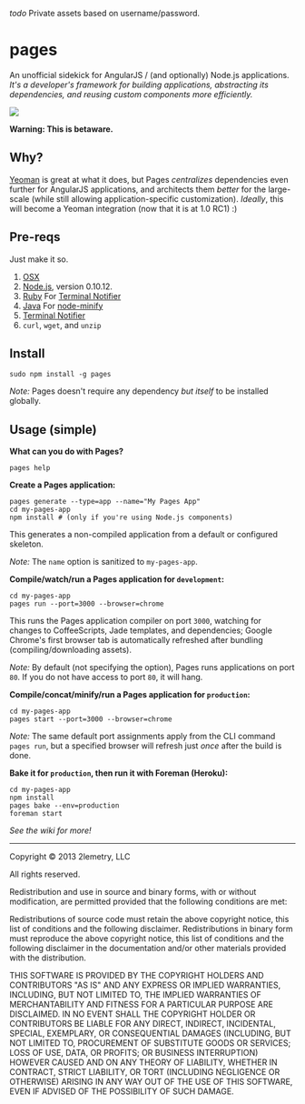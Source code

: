 _todo_ Private assets based on username/password.

# pages #

An unofficial sidekick for AngularJS / (and optionally) Node.js applications. _It's a developer's framework for building applications, abstracting its dependencies, and reusing custom components more efficiently._

<img src="http://www.endlessicons.com/wp-content/uploads/2012/09/paper-icon-614x460.png" />

**Warning: This is betaware.**

## Why? ##

[Yeoman](https://github.com/yeoman/generator-angular) is great at what it does, but Pages _centralizes_ dependencies even further for AngularJS applications, and architects them _better_ for the large-scale (while still allowing application-specific customization). _Ideally_, this will become a Yeoman integration (now that it is at 1.0 RC1) :)

## Pre-reqs ##

Just make it so.

1. [OSX](http://apple.com)
1. [Node.js](http://nodejs.org), version 0.10.12.
1. [Ruby](http://ruby-lang.org) For [Terminal Notifier](https://github.com/alloy/terminal-notifier)
1. [Java](http://java-lang.org) For [node-minify](https://github.com/srod/node-minify)
1. [Terminal Notifier](https://github.com/alloy/terminal-notifier)
1. `curl`, `wget`, and `unzip`

## Install ##

```
sudo npm install -g pages
```

_Note:_ Pages doesn't require any dependency _but itself_ to be installed globally.

## Usage (simple) ##

**What can you do with Pages?**

```
pages help 
```

**Create a Pages application:**

```
pages generate --type=app --name="My Pages App"
cd my-pages-app
npm install # (only if you're using Node.js components)
```

This generates a non-compiled application from a default or configured skeleton.

_Note:_ The `name` option is sanitized to `my-pages-app`.

**Compile/watch/run a Pages application for `development`:**

```
cd my-pages-app
pages run --port=3000 --browser=chrome
```

This runs the Pages application compiler on port `3000`, watching for changes to CoffeeScripts, Jade templates, and dependencies; Google Chrome's first browser tab is automatically refreshed after bundling (compiling/downloading assets).

_Note:_  By default (not specifying the option), Pages runs applications on port `80`. If you do not have access to port `80`, it will hang.

**Compile/concat/minify/run a Pages application for `production`:**

```
cd my-pages-app
pages start --port=3000 --browser=chrome
```

_Note:_ The same default port assignments apply from the CLI command `pages run`, but a specified browser will refresh just _once_ after the build is done.


**Bake it for `production`, then run it with Foreman (Heroku):**

```
cd my-pages-app
npm install
pages bake --env=production
foreman start
```

_See the wiki for more!_

----

Copyright © 2013 2lemetry, LLC

All rights reserved.

Redistribution and use in source and binary forms, with or without modification, are permitted provided that the following conditions are met:

Redistributions of source code must retain the above copyright notice, this list of conditions and the following disclaimer. Redistributions in binary form must reproduce the above copyright notice, this list of conditions and the following disclaimer in the documentation and/or other materials provided with the distribution.

THIS SOFTWARE IS PROVIDED BY THE COPYRIGHT HOLDERS AND CONTRIBUTORS "AS IS" AND ANY EXPRESS OR IMPLIED WARRANTIES, INCLUDING, BUT NOT LIMITED TO, THE IMPLIED WARRANTIES OF MERCHANTABILITY AND FITNESS FOR A PARTICULAR PURPOSE ARE DISCLAIMED. IN NO EVENT SHALL THE COPYRIGHT HOLDER OR CONTRIBUTORS BE LIABLE FOR ANY DIRECT, INDIRECT, INCIDENTAL, SPECIAL, EXEMPLARY, OR CONSEQUENTIAL DAMAGES (INCLUDING, BUT NOT LIMITED TO, PROCUREMENT OF SUBSTITUTE GOODS OR SERVICES; LOSS OF USE, DATA, OR PROFITS; OR BUSINESS INTERRUPTION) HOWEVER CAUSED AND ON ANY THEORY OF LIABILITY, WHETHER IN CONTRACT, STRICT LIABILITY, OR TORT (INCLUDING NEGLIGENCE OR OTHERWISE) ARISING IN ANY WAY OUT OF THE USE OF THIS SOFTWARE, EVEN IF ADVISED OF THE POSSIBILITY OF SUCH DAMAGE.